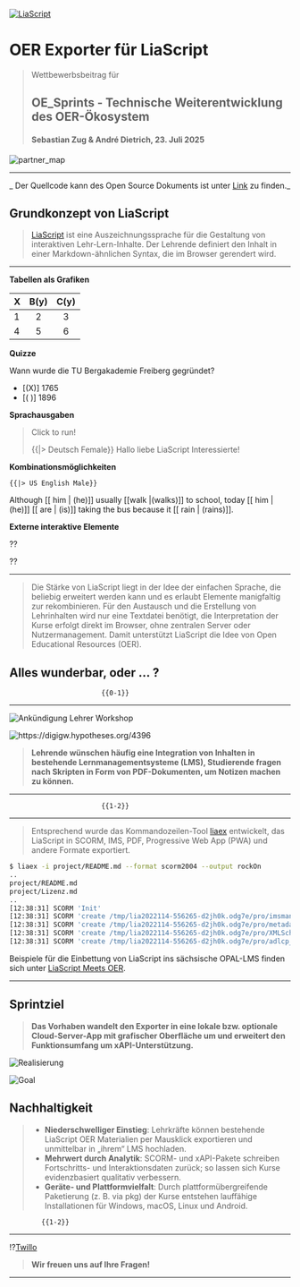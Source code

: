 <!--

author:   Sebastian Zug, André Dietrich
comment:  Pitch-Talk im Rahmen des OE_Sprints - Technische Weiterentwicklung des OER-Ökosystem
email:    Sebastian.Zug@informatik.tu-freiberg.de
version:  0.0.3

language: de
narrator: Deutsch Male
edit:     true
mode:     Presentation

logo:     ./images/logo.png
link:     ./style.css

-->

[![LiaScript](https://raw.githubusercontent.com/LiaScript/LiaScript/master/badges/course.svg)](https://liascript.github.io/course/?https://raw.githubusercontent.com/LiaPlayground/Hackatoern2025_Pitch/refs/heads/main/README.md)

# OER Exporter für LiaScript

<section class="flex-container">

<!-- class="flex-child" style="min-width: 250px;" -->
> Wettbewerbsbeitrag für
>
> <h2>OE_Sprints - Technische Weiterentwicklung des OER-Ökosystem</h2>
>
><h4>Sebastian Zug & André Dietrich, 23. Juli 2025 </h4>

<!-- class="flex-child" style="min-width: 250px;" -->
![partner_map](https://github.com/LiaPlayground/LiaScript_Workshop_Lehrende_an_Schulen/blob/main/pic/LiaScript_Meets_OER.png?raw=true "OER-Logo - Quelle: Jonathasmello - Eigenes Werk, CC BY 3.0, [https://commons.wikimedia.org/w/index.php?curid=18460156](https://commons.wikimedia.org/w/index.php?curid=18460156) erweitert um LiaScript Logo")

</section>

--------------------------------------------

_ Der Quellcode kann des Open Source Dokuments ist unter [Link](https://github.com/SebastianZug/LiaScript_Workshop_Lehrende_an_Schulen/blob/main/Motivation.md) zu finden._

## Grundkonzept von LiaScript 

> [LiaScript](https://liascript.github.io/) ist eine Auszeichnungssprache für die Gestaltung von  interaktiven Lehr-Lern-Inhalte. Der Lehrende definiert den Inhalt in einer Markdown-ähnlichen Syntax, die im Browser gerendert wird. 

--------------------------------------------

__Tabellen als Grafiken__

| X | B(y) | C(y) |
|---|:----:|:----:|
| 1 |   2  |   3  |
| 4 |   5  |   6  |

__Quizze__

Wann wurde die TU Bergakademie Freiberg gegründet?

- [(X)] 1765
- [( )] 1896

__Sprachausgaben__

> Click to run!
>
> {{|> Deutsch Female}}
> Hallo liebe LiaScript Interessierte!

__Kombinationsmöglichkeiten__

    {{|> US English Male}}
Although [[ him | (he)]] usually [[walk |(walks)]] to school, today [[ him | (he)]] [[ are | (is)]] taking the bus because it [[ rain | (rains)]].

__Externe interaktive Elemente__

??[](https://phet.colorado.edu/sims/html/wave-interference/latest/wave-interference_all.html)

??[](https://tinyurl.com/25ux6rr8)

--------------------------------------------

> Die Stärke von LiaScript liegt in der Idee der einfachen Sprache, die beliebig erweitert werden kann und es erlaubt Elemente manigfaltig zur rekombinieren. Für den Austausch und die Erstellung von Lehrinhalten wird nur eine Textdatei benötigt, die Interpretation der Kurse erfolgt direkt im Browser, ohne zentralen Server oder Nutzermanagement. Damit unterstützt LiaScript die Idee von Open Educational Resources (OER).

## Alles wunderbar, oder ... ?

                           {{0-1}}
*************************************************************

<section class="flex-container">

<!-- class="flex-child" style="min-width: 250px;" -->
![](./images/AnkuendigungLehrerWorkshop.jpg "Ankündigung Lehrer Workshop")

<!-- class="flex-child" style="min-width: 250px;" -->
![](./images/AnkuendigungGeschichteWorkshop.jpg "https://digigw.hypotheses.org/4396")

</section>

> __Lehrende wünschen häufig eine Integration von Inhalten in bestehende Lernmanagementsysteme (LMS), Studierende fragen nach Skripten in Form von PDF-Dokumenten, um Notizen machen zu können.__

*************************************************************

                           {{1-2}}
*************************************************************

> Entsprechend wurde das Kommandozeilen-Tool [liaex](https://github.com/LiaScript/LiaScript-Exporter) entwickelt, das LiaScript in SCORM, IMS, PDF, Progressive Web App (PWA) und andere Formate exportiert.

```bash
$ liaex -i project/README.md --format scorm2004 --output rockOn
..
project/README.md
project/Lizenz.md
..
[12:38:31] SCORM 'Init'
[12:38:31] SCORM 'create /tmp/lia2022114-556265-d2jh0k.odg7e/pro/imsmanifest.xml'
[12:38:31] SCORM 'create /tmp/lia2022114-556265-d2jh0k.odg7e/pro/metadata.xml'
[12:38:31] SCORM 'create /tmp/lia2022114-556265-d2jh0k.odg7e/pro/XMLSchema.dtd'
[12:38:31] SCORM 'create /tmp/lia2022114-556265-d2jh0k.odg7e/pro/adlcp_v1p3.xsd'
```

Beispiele für die Einbettung von LiaScript ins sächsische OPAL-LMS finden sich unter [LiaScript Meets OER](https://bildungsportal.sachsen.de/opal/auth/RepositoryEntry/28960423936?5).

*************************************************************


## Sprintziel



<section class="flex-container">

<!-- class="flex-child" style="min-width: 250px;" -->

<div class="flex-child" style="min-width: 250px;">

> __Das Vorhaben wandelt den Exporter in eine lokale bzw. optionale Cloud-Server-App mit grafischer Oberfläche um und erweitert den Funktionsumfang um xAPI-Unterstützung.__

![Realisierung](./images/Konzept.png "Elemente der Umsetzungsidee")

</div>

<!-- class="flex-child" style="min-width: 250px;" -->
![Goal](./images/goal_small.jpg "Mögliche Ansicht des LiaScript Exporters in der Variante als Webservice")

</section>


## Nachhaltigkeit 

> + __Niederschwelliger Einstieg__: Lehrkräfte können bestehende LiaScript OER Materialien per Mausklick exportieren und unmittelbar in „ihrem“ LMS hochladen.
> + __Mehrwert durch Analytik__: SCORM- und xAPI-Pakete schreiben Fortschritts- und Interaktionsdaten zurück; so lassen sich Kurse evidenzbasiert qualitativ verbessern.
> + __Geräte- und Plattformvielfalt__: Durch plattformübergreifende Paketierung (z. B. via pkg) der Kurse entstehen lauffähige Installationen für Windows, macOS, Linux und Android.


            {{1-2}}
***********************************************

!?[Twillo](https://www.youtube.com/watch?v=2_aE9SwN1Rs)


<!-- style="background-color: yellow; font-size: 16ptx" -->
> __Wir freuen uns auf Ihre Fragen!__

***********************************************